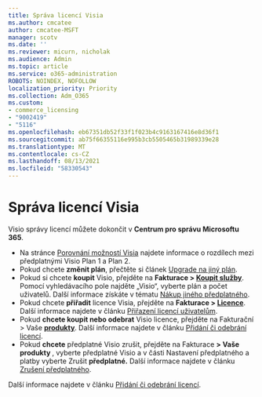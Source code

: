 ```yaml
---
title: Správa licencí Visia
ms.author: cmcatee
author: cmcatee-MSFT
manager: scotv
ms.date: ''
ms.reviewer: micurn, nicholak
ms.audience: Admin
ms.topic: article
ms.service: o365-administration
ROBOTS: NOINDEX, NOFOLLOW
localization_priority: Priority
ms.collection: Adm_O365
ms.custom:
- commerce_licensing
- "9002419"
- "5116"
ms.openlocfilehash: eb67351db52f33f1f023b4c9163167416e8d36f1
ms.sourcegitcommit: ab75f66355116e995b3cb5505465b31989339e28
ms.translationtype: MT
ms.contentlocale: cs-CZ
ms.lasthandoff: 08/13/2021
ms.locfileid: "58330543"
---
```

# <a name="visio-license-management"></a>Správa licencí Visia

Visio správy licencí můžete dokončit v **Centrum pro správu Microsoftu 365**.

- Na stránce [Porovnání možností Visia](https://www.microsoft.com/microsoft-365/visio/microsoft-visio-plans-and-pricing-compare-visio-options?rtc=1) najdete informace o rozdílech mezi předplatnými Visio Plan 1 a Plan 2.
- Pokud chcete **změnit plán**, přečtěte si článek [Upgrade na jiný plán](https://docs.microsoft.com/microsoft-365/commerce/subscriptions/upgrade-to-different-plan).
- Pokud si chcete **koupit** Visio, přejděte na **Fakturace > [Koupit služby](https://go.microsoft.com/fwlink/p/?linkid=868433)**. Pomocí vyhledávacího pole najděte „Visio“, vyberte plán a počet uživatelů. Další informace získáte v tématu [Nákup jiného předplatného](https://docs.microsoft.com/microsoft-365/commerce/try-or-buy-microsoft-365#buy-a-different-subscription).
- Pokud chcete **přiřadit** licence Visia, přejděte na **Fakturace > [Licence](https://go.microsoft.com/fwlink/p/?linkid=842264)**. Další informace najdete v článku [Přiřazení licencí uživatelům](https://docs.microsoft.com/microsoft-365/admin/manage/assign-licenses-to-users).
- Pokud **chcete koupit nebo odebrat** Visio licence, přejděte na Fakturační > Vaše **[produkty](https://go.microsoft.com/fwlink/p/?linkid=842054)**. Další informace najdete v článku [Přidání či odebrání licencí](https://docs.microsoft.com/microsoft-365/commerce/licenses/buy-licenses#buy-or-remove-licenses-for-your-business-subscription).
- Pokud **chcete** předplatné Visio zrušit, přejděte na Fakturace  **> Vaše produkty [](https://go.microsoft.com/fwlink/p/?linkid=842054)**, vyberte předplatné Visio a v části Nastavení předplatného a platby vyberte Zrušit **předplatné.** Další informace najdete v článku [Zrušení předplatného](https://docs.microsoft.com/microsoft-365/commerce/subscriptions/cancel-your-subscription).

Další informace najdete v článku [Přidání či odebrání licencí](https://docs.microsoft.com/microsoft-365/commerce/licenses/buy-licenses).